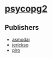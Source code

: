 # [psycopg2](https://pypi.org/project/psycopg2)



## Publishers
- [asmodai](https://pypi.org/user/asmodai)
- [jerickso](https://pypi.org/user/jerickso)
- [piro](https://pypi.org/user/piro)

